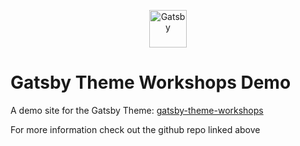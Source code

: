 <p align="center">
  <a href="https://gatsbyjs.org">
    <img alt="Gatsby" src="https://www.gatsbyjs.org/monogram.svg" width="60" />
  </a>
</p>

# Gatsby Theme Workshops Demo
A demo site for the Gatsby Theme: [gatsby-theme-workshops](https://github.com/patricoferris/gatsby-theme-workshops)

For more information check out the github repo linked above
